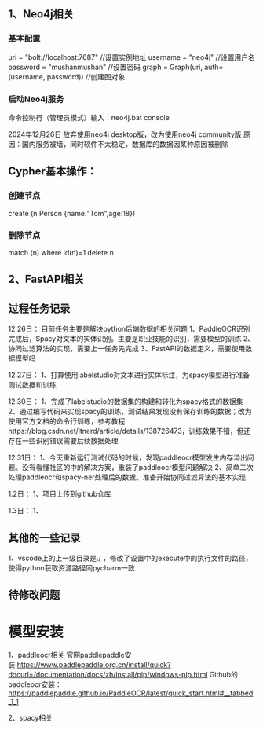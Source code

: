 ## 1、Neo4j相关
### 基本配置
uri = "bolt://localhost:7687"  //设置实例地址
username = "neo4j" //设置用户名
password = "mushanmushan" //设置密码
graph = Graph(uri, auth=(username, password)) //创建图对象

### 启动Neo4j服务
命令控制行（管理员模式）输入：neo4j.bat console

2024年12月26日 放弃使用neo4j desktop版，改为使用neo4j community版 
原因：国内服务被墙，同时软件不太稳定，数据库的数据因某种原因被删除

## Cypher基本操作：
### 创建节点
create (n:Person {name:"Tom",age:18})

### 删除节点
match (n) where id(n)=1 delete n






## 2、FastAPI相关







## 过程任务记录

12.26日：
目前任务主要是解决python后端数据的相关问题
1、PaddleOCR识别完成后，Spacy对文本的实体识别。主要是职业技能的识别，需要模型的训练
2、协同过滤算法的实现，需要上一任务先完成
3、FastAPI的数据定义，需要使用数据模型吗

12.27日：
1、打算使用labelstudio对文本进行实体标注，为spacy模型进行准备测试数据和训练

12.30日：
1、完成了labelstudio的数据集的构建和转化为spacy格式的数据集
2、通过编写代码来实现spacy的训练，测试结果发现没有保存训练的数据；改为使用官方文档的命令行训练，参考教程https://blog.csdn.net/itnerd/article/details/138726473，训练效果不错，但还存在一些识别错误需要后续数据处理

12.31日：
1、今天重新运行测试代码的时候，发现paddleocr模型发生内存溢出问题。没有看懂社区的中的解决方案，重装了paddleocr模型问题解决
2、简单二次处理paddleocr和spacy-ner处理后的数据。准备开始协同过滤算法的基本实现

1.2日：
1、项目上传到github仓库

1.3日：
1、

## 其他的一些记录
1、vscode上的上一级目录是./ ，修改了设置中的execute中的执行文件的路径，使得python获取资源路径同pycharm一致



## 待修改问题



# 模型安装
1、paddleocr相关
官网paddlepaddle安装:https://www.paddlepaddle.org.cn/install/quick?docurl=/documentation/docs/zh/install/pip/windows-pip.html
Github的paddleocr安装：https://paddlepaddle.github.io/PaddleOCR/latest/quick_start.html#__tabbed_1_1

2、spacy相关
